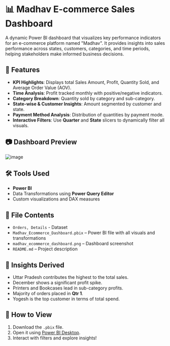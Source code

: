 # 📊 Madhav E-commerce Sales Dashboard

A dynamic Power BI dashboard that visualizes key performance indicators for an e-commerce platform named "Madhav". It provides insights into sales performance across states, customers, categories, and time periods, helping stakeholders make informed business decisions.

## 📌 Features

- **KPI Highlights**: Displays total Sales Amount, Profit, Quantity Sold, and Average Order Value (AOV).
- **Time Analysis**: Profit tracked monthly with positive/negative indicators.
- **Category Breakdown**: Quantity sold by category and sub-category.
- **State-wise & Customer Insights**: Amount segmented by customer and state.
- **Payment Method Analysis**: Distribution of quantities by payment mode.
- **Interactive Filters**: Use **Quarter** and **State** slicers to dynamically filter all visuals.

## 📷 Dashboard Preview

![image](https://github.com/user-attachments/assets/7867927b-7a8e-48c6-9267-b877b066d945)


## 🛠️ Tools Used

- **Power BI**
- Data Transformations using **Power Query Editor**
- Custom visualizations and DAX measures

## 📁 File Contents
- `Orders, Details` - Dataset 
- `Madhav_Ecommerce_Dashboard.pbix` – Power BI file with all visuals and transformations
- `madhav_ecommerce_dashboard.png` – Dashboard screenshot
- `README.md` – Project description

## 🧠 Insights Derived

- Uttar Pradesh contributes the highest to the total sales.
- December shows a significant profit spike.
- Printers and Bookcases lead in sub-category profits.
- Majority of orders placed in **Qtr 1**.
- Yogesh is the top customer in terms of total spend.

## 📌 How to View

1. Download the `.pbix` file.
2. Open it using [Power BI Desktop](https://powerbi.microsoft.com/desktop/).
3. Interact with filters and explore insights!



